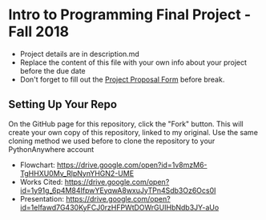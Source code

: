# Intro to Programming Final Project - Fall 2018

* Project details are in description.md
* Replace the content of this file with your own info about your project before the due date
* Don't forget to fill out the [Project Proposal Form](https://airtable.com/shrrdA41unoBvi6Ki) before break.

## Setting Up Your Repo

On the GitHub page for this repository, click the "Fork" button. This will create your own copy of this repository, linked to my original. Use the same cloning method we used before to clone the repository to your PythonAnywhere account

* Flowchart: https://drive.google.com/open?id=1v8mzM6-TgHHXU0Mv_RlpNynYHGN2-UME 
* Works Cited: https://drive.google.com/open?id=1y91g_6p4M84IfpwYEyqwA8wxuJyTPn4Sdb3Oz6Ocs0I
* Presentation: https://drive.google.com/open?id=1eIfawd7G430KyFCJ0rzHFPWtDOWrGUIHbNdb3JY-aUo
